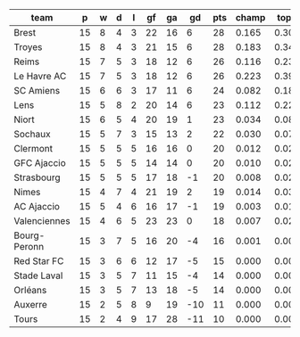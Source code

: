 |     team     | p  | w | d | l | gf | ga | gd  | pts | champ | top2  | top3  | top4  |  5-7  | bot4  | bot3  | bot2  |
|--------------|----|---|---|---|----|----|-----|-----|-------|-------|-------|-------|-------|-------|-------|-------|
| Brest        | 15 | 8 | 4 | 3 | 22 | 16 |   6 |  28 | 0.165 | 0.309 | 0.432 | 0.543 | 0.246 | 0.002 | 0.001 | 0.000|
| Troyes       | 15 | 8 | 4 | 3 | 21 | 15 |   6 |  28 | 0.183 | 0.347 | 0.480 | 0.589 | 0.231 | 0.002 | 0.000 | 0.000|
| Reims        | 15 | 7 | 5 | 3 | 18 | 12 |   6 |  26 | 0.116 | 0.235 | 0.354 | 0.463 | 0.260 | 0.005 | 0.002 | 0.001|
| Le Havre AC  | 15 | 7 | 5 | 3 | 18 | 12 |   6 |  26 | 0.223 | 0.391 | 0.525 | 0.627 | 0.218 | 0.002 | 0.001 | 0.000|
| SC Amiens    | 15 | 6 | 6 | 3 | 17 | 11 |   6 |  24 | 0.082 | 0.183 | 0.286 | 0.390 | 0.270 | 0.008 | 0.003 | 0.001|
| Lens         | 15 | 5 | 8 | 2 | 20 | 14 |   6 |  23 | 0.112 | 0.226 | 0.340 | 0.453 | 0.267 | 0.006 | 0.003 | 0.001|
| Niort        | 15 | 6 | 5 | 4 | 20 | 19 |   1 |  23 | 0.034 | 0.085 | 0.144 | 0.213 | 0.247 | 0.031 | 0.016 | 0.005|
| Sochaux      | 15 | 5 | 7 | 3 | 15 | 13 |   2 |  22 | 0.030 | 0.072 | 0.125 | 0.194 | 0.235 | 0.033 | 0.015 | 0.006|
| Clermont     | 15 | 5 | 5 | 5 | 16 | 16 |   0 |  20 | 0.012 | 0.029 | 0.057 | 0.105 | 0.170 | 0.082 | 0.046 | 0.021|
| GFC Ajaccio  | 15 | 5 | 5 | 5 | 14 | 14 |   0 |  20 | 0.010 | 0.028 | 0.058 | 0.094 | 0.171 | 0.085 | 0.044 | 0.017|
| Strasbourg   | 15 | 5 | 5 | 5 | 17 | 18 |  -1 |  20 | 0.008 | 0.021 | 0.044 | 0.073 | 0.144 | 0.112 | 0.062 | 0.027|
| Nimes        | 15 | 4 | 7 | 4 | 21 | 19 |   2 |  19 | 0.014 | 0.038 | 0.072 | 0.114 | 0.182 | 0.075 | 0.041 | 0.016|
| AC Ajaccio   | 15 | 5 | 4 | 6 | 16 | 17 |  -1 |  19 | 0.003 | 0.011 | 0.022 | 0.038 | 0.092 | 0.183 | 0.106 | 0.049|
| Valenciennes | 15 | 4 | 6 | 5 | 23 | 23 |   0 |  18 | 0.007 | 0.020 | 0.044 | 0.072 | 0.139 | 0.121 | 0.071 | 0.033|
| Bourg-Peronn | 15 | 3 | 7 | 5 | 16 | 20 |  -4 |  16 | 0.001 | 0.004 | 0.008 | 0.016 | 0.045 | 0.327 | 0.221 | 0.123|
| Red Star FC  | 15 | 3 | 6 | 6 | 12 | 17 |  -5 |  15 | 0.000 | 0.002 | 0.005 | 0.008 | 0.030 | 0.401 | 0.284 | 0.164|
| Stade Laval  | 15 | 3 | 5 | 7 | 11 | 15 |  -4 |  14 | 0.000 | 0.001 | 0.003 | 0.006 | 0.028 | 0.442 | 0.312 | 0.183|
| Orléans      | 15 | 3 | 5 | 7 | 13 | 18 |  -5 |  14 | 0.000 | 0.000 | 0.001 | 0.004 | 0.021 | 0.492 | 0.363 | 0.220|
| Auxerre      | 15 | 2 | 5 | 8 |  9 | 19 | -10 |  11 | 0.000 | 0.000 | 0.001 | 0.001 | 0.005 | 0.737 | 0.632 | 0.478|
| Tours        | 15 | 2 | 4 | 9 | 17 | 28 | -11 |  10 | 0.000 | 0.000 | 0.000 | 0.000 | 0.002 | 0.856 | 0.779 | 0.656|
